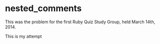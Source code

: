 nested_comments
===============

This was the problem for the first Ruby Quiz Study Group, held March 14th, 2014.


This is my attempt
